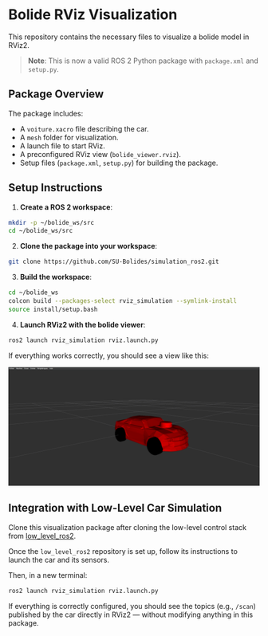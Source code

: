 # Bolide RViz Visualization

This repository contains the necessary files to visualize a bolide model in RViz2.

> **Note**: This is now a valid ROS 2 Python package with `package.xml` and `setup.py`.

## Package Overview

The package includes:

- A `voiture.xacro` file describing the car.
- A `mesh` folder for visualization.
- A launch file to start RViz.
- A preconfigured RViz view (`bolide_viewer.rviz`).
- Setup files (`package.xml`, `setup.py`) for building the package.

## Setup Instructions

1. **Create a ROS 2 workspace**:
  ```bash
  mkdir -p ~/bolide_ws/src
  cd ~/bolide_ws/src
  ```

2. **Clone the package into your workspace**:
  ```bash
  git clone https://github.com/SU-Bolides/simulation_ros2.git
  ```

3. **Build the workspace**:
  ```bash
  cd ~/bolide_ws
  colcon build --packages-select rviz_simulation --symlink-install
  source install/setup.bash
  ```

4. **Launch RViz2 with the bolide viewer**:
  ```bash
  ros2 launch rviz_simulation rviz.launch.py
  ```

If everything works correctly, you should see a view like this:

![Bolide RViz View](https://raw.githubusercontent.com/SU-Bolides/simulation_ros2/main/rviz_simulation/rviz_output.png)

## Integration with Low-Level Car Simulation

Clone this visualization package after cloning the low-level control stack from [low_level_ros2](https://github.com/SU-Bolides/low_level_ros2).

Once the `low_level_ros2` repository is set up, follow its instructions to launch the car and its sensors.

Then, in a new terminal:

```bash
ros2 launch rviz_simulation rviz.launch.py
```

If everything is correctly configured, you should see the topics (e.g., `/scan`) published by the car directly in RViz2 — without modifying anything in this package.